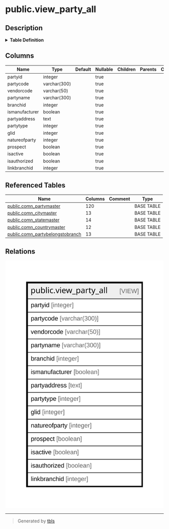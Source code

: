 # public.view_party_all

## Description

<details>
<summary><strong>Table Definition</strong></summary>

```sql
CREATE VIEW view_party_all AS (
 SELECT pm.partyid,
    pm.partycode,
    pm.vendorcode,
    pm.partyname,
    pb.branchid,
    pm.ismanufacturer,
    ((((COALESCE(((pm.address)::text || chr(13)), ''::text) || COALESCE(((','::text || (cm.cityname)::text) || chr(13)), ''::text)) || COALESCE((','::text || (sm.statename)::text), (''::character varying)::text)) || COALESCE((','::text || (cmm.countryname)::text), (''::character varying)::text)) || COALESCE((','::text || (pm.pincode)::text), (''::character varying)::text)) AS partyaddress,
    pm.partytype,
    pm.glid,
    pm.natureofparty,
    pm.prospect,
    pm.isactive,
    pm.isauthorized,
    pm.linkbranchid
   FROM ((((comn_partymaster pm
     LEFT JOIN comn_citymaster cm ON (((pm.cityid = cm.cityid) AND ((cm.cityname)::text <> 'None'::text))))
     LEFT JOIN comn_statemaster sm ON (((pm.stateid = sm.stateid) AND ((sm.statename)::text <> 'None'::text))))
     LEFT JOIN comn_countrymaster cmm ON (((pm.countryid = cmm.countryid) AND ((cmm.countryname)::text <> 'None'::text))))
     LEFT JOIN ( SELECT DISTINCT comn_partybelongstobranch.branchid,
            comn_partybelongstobranch.partyid
           FROM comn_partybelongstobranch
          WHERE (comn_partybelongstobranch.isactive = true)
          ORDER BY comn_partybelongstobranch.branchid, comn_partybelongstobranch.partyid) pb ON ((pb.partyid = pm.partyid)))
)
```

</details>

## Columns

| Name | Type | Default | Nullable | Children | Parents | Comment |
| ---- | ---- | ------- | -------- | -------- | ------- | ------- |
| partyid | integer |  | true |  |  |  |
| partycode | varchar(300) |  | true |  |  |  |
| vendorcode | varchar(50) |  | true |  |  |  |
| partyname | varchar(300) |  | true |  |  |  |
| branchid | integer |  | true |  |  |  |
| ismanufacturer | boolean |  | true |  |  |  |
| partyaddress | text |  | true |  |  |  |
| partytype | integer |  | true |  |  |  |
| glid | integer |  | true |  |  |  |
| natureofparty | integer |  | true |  |  |  |
| prospect | boolean |  | true |  |  |  |
| isactive | boolean |  | true |  |  |  |
| isauthorized | boolean |  | true |  |  |  |
| linkbranchid | integer |  | true |  |  |  |

## Referenced Tables

| Name | Columns | Comment | Type |
| ---- | ------- | ------- | ---- |
| [public.comn_partymaster](public.comn_partymaster.md) | 120 |  | BASE TABLE |
| [public.comn_citymaster](public.comn_citymaster.md) | 13 |  | BASE TABLE |
| [public.comn_statemaster](public.comn_statemaster.md) | 14 |  | BASE TABLE |
| [public.comn_countrymaster](public.comn_countrymaster.md) | 12 |  | BASE TABLE |
| [public.comn_partybelongstobranch](public.comn_partybelongstobranch.md) | 13 |  | BASE TABLE |

## Relations

![er](public.view_party_all.svg)

---

> Generated by [tbls](https://github.com/k1LoW/tbls)
